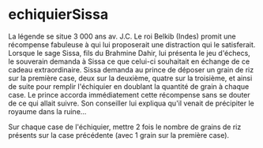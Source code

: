 # echiquierSissa

La légende se situe 3 000 ans av. J.C.
Le roi Belkib (Indes) promit une récompense fabuleuse à qui lui proposerait une distraction
qui le satisferait.
Lorsque le sage Sissa, fils du Brahmine Dahir, lui présenta le jeu d'échecs, le souverain
demanda à Sissa ce que celui-ci souhaitait en échange de ce cadeau extraordinaire.
Sissa demanda au prince de déposer un grain de riz sur la première case, deux sur la
deuxième, quatre sur la troisième, et ainsi de suite pour remplir l'échiquier en doublant la
quantité de grain à chaque case.
Le prince accorda immédiatement cette récompense sans se douter de ce qui allait
suivre.
Son conseiller lui expliqua qu'il venait de précipiter le royaume dans la ruine…

Sur chaque case de l'échiquier, mettre 2 fois le nombre de grains de riz présents sur la
case précédente (avec 1 grain sur la première case).
